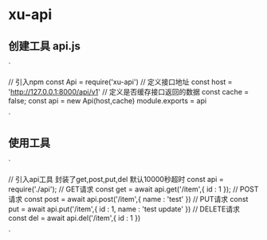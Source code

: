 # xu-api

## 创建工具 api.js

`

// 引入npm
const Api = require('xu-api')
// 定义接口地址
const host = 'http://127.0.0.1:8000/api/v1'
// 定义是否缓存接口返回的数据
const cache = false;
const api = new Api(host,cache)
module.exports = api

`

## 使用工具

`

// 引入api工具 封装了get,post,put,del 默认10000秒超时
const api = require('./api');
// GET请求
const get = await api.get('/item',{
    id : 1
});
// POST请求
const post = await api.post('/item',{
    name : 'test'
})
// PUT请求
const put = await api.put('/item',{
    id : 1,
    name : 'test update'
})
// DELETE请求
const del = await api.del('/item',{
    id : 1
})

`
